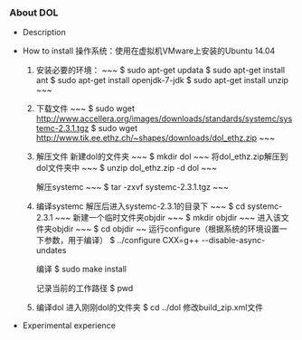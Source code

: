 ### About DOL

- Description
  
- How to install
  操作系统：使用在虚拟机VMware上安装的Ubuntu 14.04
  1. 安装必要的环境：
         ~~~
         $ sudo apt-get updata
         $ sudo apt-get install ant
         $ sudo apt-get install openjdk-7-jdk
         $ sudo apt-get install unzip
         ~~~
      
  2. 下载文件
         ~~~
         $ sudo wget http://www.accellera.org/images/downloads/standards/systemc/systemc-2.3.1.tgz
         $ sudo wget http://www.tik.ee.ethz.ch/~shapes/downloads/dol_ethz.zip
         ~~~
     
  3. 解压文件
     新建dol的文件夹
         ~~~
         $ mkdir dol
         ~~~
     将dol_ethz.zip解压到dol文件夹中
         ~~~
         $ unzip dol_ethz.zip -d dol
         ~~~
         
     解压systemc
         ~~~
         $ tar -zxvf systemc-2.3.1.tgz
         ~~~
     
  4. 编译systemc
     解压后进入systemc-2.3.1的目录下
         ~~~
         $ cd systemc-2.3.1
         ~~~
      新建一个临时文件夹objdir
         ~~~
         $ mkdir objdir
         ~~~
     进入该文件夹objdir
          ~~~
          $ cd objdir
          ~~
      运行configure（根据系统的环境设置一下参数，用于编译）
          $ ../configure CXX=g++ --disable-async-undates
     
     编译
         $ sudo make install
     
     记录当前的工作路径
         $ pwd
     
  5. 编译dol
     进入刚刚dol的文件夹
         $ cd ../dol
     修改build_zip.xml文件
     

- Experimental experience
  
